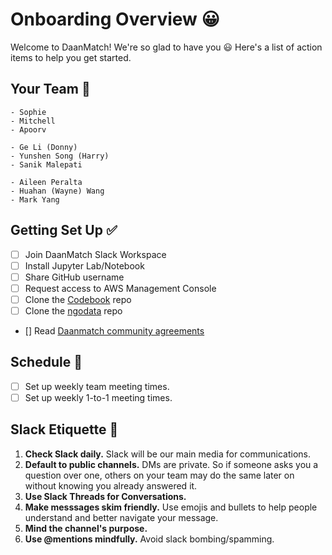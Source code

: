# Onboarding Overview 😀
Welcome to DaanMatch! We're so glad to have you 😃
Here's a list of action items to help you get started.

## Your Team 👥
```{tabbed} Team Kenneth
- Sophie
- Mitchell
- Apoorv
```

```{tabbed} Team Patrick
- Ge Li (Donny)
- Yunshen Song (Harry)
- Sanik Malepati
```

```{tabbed} Team Ranjeet
- Aileen Peralta
- Huahan (Wayne) Wang
- Mark Yang
```

## Getting Set Up ✅
- [ ] Join DaanMatch Slack Workspace
- [ ] Install Jupyter Lab/Notebook
- [ ] Share GitHub username
- [ ] Request access to AWS Management Console
- [ ] Clone the [Codebook](https://github.com/DaanMatch/Codebook) repo
- [ ] Clone the [ngodata](https://github.com/DaanMatch/ngodata) repo

- [] Read [Daanmatch community agreements](https://docs.google.com/document/d/1Nsei6d38hpcNUd_XusSXsexxaE7faU-5qtLmnCELAo4/edit#)

## Schedule 📅
- [ ] Set up weekly team meeting times.
- [ ] Set up weekly 1-to-1 meeting times.

## Slack Etiquette 💬
1. **Check Slack daily.** Slack will be our main media for communications.
2. **Default to public channels.** DMs are private. So if someone asks you a question over one, others on your team may do the same later on without knowing you already answered it.
3. **Use Slack Threads for Conversations.**
4. **Make messsages skim friendly.** Use emojis and bullets to help people understand and better navigate your message.
5. **Mind the channel's purpose.**
6. **Use @mentions mindfully.** Avoid slack bombing/spamming.